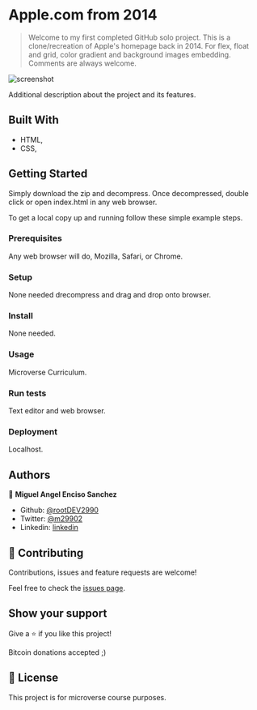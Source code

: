 # Apple.com from 2014

>  Welcome to my first completed GitHub solo project. This is a clone/recreation of Apple's homepage back in 2014. For flex, float and grid, color gradient and background images embedding. Comments are always welcome.   

![screenshot](./img/app_screenshot.png)

Additional description about the project and its features.

## Built With

- HTML,
- CSS,

## Getting Started

Simply download the zip and decompress. Once decompressed, double click or open index.html in any web browser. 


To get a local copy up and running follow these simple example steps.

### Prerequisites

Any web browser will do, Mozilla, Safari, or Chrome. 

### Setup

None needed drecompress and drag and drop onto browser. 

### Install

None needed. 

### Usage

Microverse Curriculum. 

### Run tests

Text editor and web browser.

### Deployment

Localhost. 



## Authors

👤 **Miguel Angel Enciso Sanchez**

- Github: [@rootDEV2990](https://github.com/rootDEV2990)
- Twitter: [@m29902](https://twitter.com/m29902)
- Linkedin: [linkedin](https://www.linkedin.com/in/miguel-enciso-6474741a1/)

## 🤝 Contributing

Contributions, issues and feature requests are welcome!

Feel free to check the [issues page](issues/).

## Show your support

Give a ⭐️ if you like this project!

Bitcoin donations accepted ;)

 
## 📝 License

This project is for microverse course purposes.